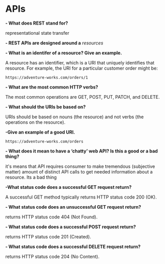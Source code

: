 # APIs

**- What does REST stand for?**

representational state transfer

**- REST APIs are designed around a** *resources*

**- What is an identifer of a resource? Give an example.**

A resource has an identifier, which is a URI that uniquely identifies that resource. For example, the URI for a particular customer order might be:

```
https://adventure-works.com/orders/1
```

**- What are the most common HTTP verbs?**

The most common operations are GET, POST, PUT, PATCH, and DELETE.

**- What should the URIs be based on?**

 URIs should be based on nouns (the resource) and not verbs (the operations on the resource).

 **-Give an example of a good URI.**

 ```
https://adventure-works.com/orders
 ```

 **- What does it mean to have a ‘chatty’ web API? Is this a good or a bad thing?**

 it's means that API requires consumer to make tremendous (subjective matter) amount of distinct API calls to get needed information about a resource. Its a bad thing

 **-What status code does a successful GET request return?**  

 A successful GET method typically returns HTTP status code 200 (OK).

 **- What status code does an unsuccessful GET request return?**  

 returns HTTP status code 404 (Not Found).

 **- What status code does a successful POST request return?**

 returns HTTP status code 201 (Created).

 **- What status code does a successful DELETE request return?**  

returns HTTP status code 204 (No Content).

